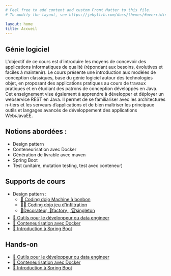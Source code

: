 ```yaml
---
# Feel free to add content and custom Front Matter to this file.
# To modify the layout, see https://jekyllrb.com/docs/themes/#overriding-theme-defaults

layout: home
title: Accueil
---
```


## Génie logiciel
L'objectif de ce cours est d’introduire les moyens de concevoir des applications informatiques de qualité (répondant aux besoins, évolutives et faciles à maintenir).
Le cours présente une introduction aux modèles de conception classiques, base du génie logiciel autour des technologies objet, en proposant des applications pratiques au cours de travaux pratiques et en étudiant des patrons de conception développés en Java. Cet enseignement vise également à apprendre à développer et déployer un webservice REST en Java. Il permet de se familiariser avec les architectures n-tiers et les serveurs d’applications et de bien maîtriser les principaux outils et langages avancés de développement des applications Web/JavaEE.

## Notions abordées :

- Design pattern
- Conteneurisation avec Docker
- Génération de livrable avec maven
- Spring Boot
- Test (unitaire, mutation testing, test avec conteneur)


## Supports de cours

- Design pattern :
  - [🍬 Coding dojo Machine à bonbon](lectures/coding%20dojo%201.html)
  - [🐱‍👤 Coding dojo jeu d'infiltration](lectures/coding%20dojo%202.html)
  - [🧁Décorateur, 🍕factory , 🏆singleton](lectures/decorateur.html)
- [🧰 Outils pour le développeur ou data engineer](lectures/outils_dev.html)
- [🐳 Conteneurisation avec Docker](lectures/docker.html)
- [🍃 Introduction à Spring Boot](lectures/spring_boot.html)

## Hands-on
- [🧰 Outils pour le développeur ou data engineer](hands-on/hands-on-outil-dev.html)
- [🐳 Conteneurisation avec Docker](hands-on/hands-on-docker.html)
- [🍃 Introduction à Spring Boot](hands-on/hands-on-sping-boot.md)